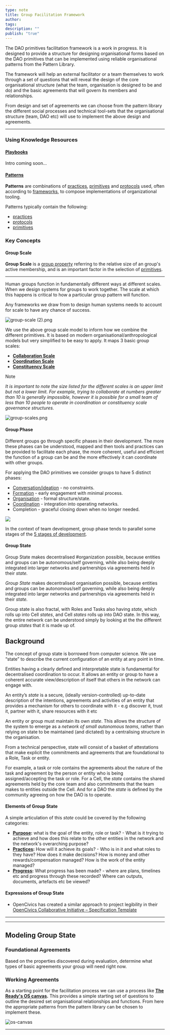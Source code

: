 ```yaml
---
type: note
title: Group Facilitation Framework
author: 
tags: 
description: ""
publish: "true"
---
```


The DAO primitives facilitation framework is a work in progress. It is designed to provide a structure for designing organisational forms based on the DAO primitives that can be implemented using reliable organisational patterns from the Pattern Library.

The framework will help an external facilitator or a team themselves to work through a set of questions that will reveal the design of the core organisational structure (what the team, organisation is designed to be and do) and the basic agreements that will govern its members and relationships.

From design and set of agreements we can choose from the pattern library the different social processes and technical tool-sets that the organisational structure (team, DAO etc) will use to implement the above design and agreements.

---

### Using Knowledge Resources

#### [Playbooks](../../tags/playbooks.md)

Intro coming soon...

#### [Patterns](./patterns/index.md)

**Patterns** are combinations of [practices](notes/dao-primitives/Practices.md), [primitives](tags/primitives.md) and [protocols](tags/protocols.md) used, often according to [frameworks](tags/frameworks.md), to compose implementations of organizational tooling.

Patterns typically contain the following:

- [practices](../../tags/practices.md)
- [protocols](../../tags/protocols.md)
- [primitives](../../tags/primitives.md)

### Key Concepts

#### Group Scale

**Group Scale** is a [group property](tags/groups/index.md#^6009b0) referring to the relative size of an group's active membership, and is an important factor in the selection of [primitives](tags/primitives.md).

---

Human groups function in fundamentally different ways at different scales. When we design systems for groups to work together. The scale at which this happens is critical to how a particular group pattern will function.

Any frameworks we draw from to design human systems needs to account for scale to have any chance of success. 

![group-scale (2).png](attachments/group-scale%20(2).png)

We use the above group scale model to inform how we combine the different primitives. It is based on modern organisational/anthropological models but very simplified to be easy to apply. It maps 3 basic group scales:

- **[Collaboration Scale](tags/groups/scale/Collaboration%20Scale.md)**
- **[Coordination Scale](tags/groups/scale/Coordination%20Scale.md)**
- **[Constituency Scale](tags/groups/scale/Constituency%20Scale.md)**

> [!NOTE]
> _It is important to note the size listed for the different scales is an upper limit but not a lower limit. For example, trying to collaborate at numbers greater than 10 is generally impossible, however it is possible for a small team of less than 10 people to operate in coordination or constituency scale governance structures._

![group-scales.png](attachments/group-scales.png)









#### Group Phase

Different groups go through specific phases in their development. The more these phases can be understood, mapped and then tools and practices can be provided to facilitate each phase, the more coherent, useful and efficient the function of a group can be and the more effectively it can coordinate with other groups.   

For applying the DAO primitives we consider groups to have 5 distinct phases:

- [Conversation/ideation](notes/primitives/framework/phase/conversation.md) - no constraints.
- [Formation](notes/primitives/framework/phase/formation.md) - early engagement with minimal process.
- [Organisation](notes/primitives/framework/phase/organization.md) - formal structure/state.
- [Coordination](notes/primitives/framework/phase/coordination.md) - integration into operating networks.
- Completion - graceful closing down when no longer needed.   

![](https://lh7-us.googleusercontent.com/j0nSD1q5RzXjiI61tlRtfwgsGEXqZN5lo1ta-arOtaM_alOCo8PM7L4hvh9OHtO_I9POD2IXKVldbk7v1dYB1T8Oz94kX5ooWdaz-2uf7EJ2dKZFPYcb-h8_rTjAl2X-P4qJDICzWfJQ6hRMbSkfZao)

In the context of team development, group phase tends to parallel some stages of the [5 stages of development](https://en.wikipedia.org/wiki/Tuckman's_stages_of_group_development).

#### Group State

Group State makes decentralised #organization possible, because entities and groups can be autonomous/self governing, while also being deeply integrated into larger networks and partnerships via agreements held in their _state._

_Group State_ makes decentralised organisation possible, because entities and groups can be autonomous/self governing, while also being deeply integrated into larger networks and partnerships via agreements held in their _state._

Group state is also fractal, with Roles and Tasks also having _state_, which rolls up into Cell _states_, and Cell _states_ rolls up into DAO state. In this way, the entire network can be understood simply by looking at the the different group _states_ that it is made up of.


## **Background**

The concept of group state is borrowed from computer science. We use “state” to describe the current configuration of an entity at any point in time.

Entities having a clearly defined and interpretable state is fundamental for decentralised coordination to occur. It allows an entity or group to have a coherent accurate view/description of itself that others in the network can engage with.

An entity’s _state_ is a secure, (ideally version-controlled) up-to-date description of the intentions, agreements and activities of an entity that provides a mechanism for others to coordinate with it - e.g discover it, trust it, partner with it, share resources with it etc

An entity or group must maintain its own _state_. This allows the structure of the system to emerge as a _network of small autonomous teams_, rather than relying on state to be maintained (and dictated) by a centralising structure in the organisation. 

From a technical perspective, state will consist of a basket of attestations that make explicit the commitments and agreements that are foundational to a Role, Task or entity.

For example, a task or role contains the agreements about the nature of the task and agreement by the person or entity who is being assigned/accepting the task or role. For a Cell, the _state_ contains the shared agreements held by the core team and also commitments that the team makes to entities outside the Cell. And for a DAO the _state_ is defined by the community agreeing on how the DAO is to operate.

#### Elements of Group State

A simple articulation of this _state_ could be covered by the following categories:

- **[Purpose](tags/purpose.md):** what is the goal of the entity, role or task? - What is it trying to achieve and how does this relate to the other entities in the network and the network's overarching purpose?
-  **[Practices](../../tags/practices.md):** How will it achieve its goals? - Who is in it and what roles to they have? How does it make decisions? How is money and other rewards/compensation managed? How is the work of the entity managed?
- **[Progress](tags/progress.md):** What progress has been made? - where are plans, timelines etc and progress through these recorded? Where can outputs, documents, artefacts etc be viewed?

#### Expressions of Group State

- OpenCivics has created a similar approach to project legibility in their [OpenCivics Collaborative Initiative – Specification Template](library/OpenCivics%20Collaborative%20Initiative%20–%20Specification%20Template.md)

---


---

## Modeling Group State

### Foundational Agreements

Based on the properties discovered during evaluation, determine what types of basic agreements your group will need right now.

### Working Agreements

As a starting point for the facilitation process we can use a process like **[The Ready's OS canvas](https://www.theready.com/os-canvas).** This provides a simple starting set of questions to outline the desired set organisational relationships and functions. From here the appropriate patterns from the pattern library can be chosen to implement these.

![os-canvas](../../attachments/os-canvas.png)

---

